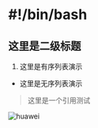 # #!/bin/bash
## 这里是二级标题

1. 这里是有序列表演示

- 这里是无序列表演示

> 这里是一个引用测试

![huawei](http://www.huawei.com/Assets/CBG/img/logo.png)
